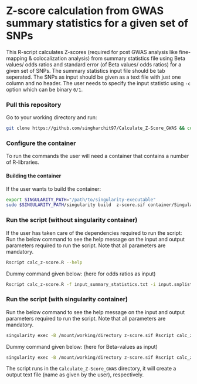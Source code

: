 # Z-score calculation from GWAS summary statistics for a given set of SNPs
This R-script calculates Z-scores (required for post GWAS analysis like fine-mapping & colocalization analysis) from summary statistics file using Beta values/ odds ratios and standard error (of Beta values/ odds ratios) for a given set of SNPs. The summary statistics input file should be tab seperated. The SNPs as input should be given as a text file with just one column and no header. The user needs to specify the input statistic using `-c` option which can be binary `0/1`. 

### Pull this repository
Go to your working directory and run:
```bash
git clone https://github.com/singharchit97/Calculate_Z-Score_GWAS && cd Calculate_Z-Score_GWAS/
```

### Configure the container
To run the commands the user will need a container that contains a number of R-libraries.

#### Building the container
If the user wants to build the container:
```bash
export SINGULARITY_PATH="/path/to/singularity-executable"
sudo $SINGULARITY_PATH/singularity build  z-score.sif container/Singularity
```
### Run the script (without singularity container)
If the user has taken care of the dependencies required to run the script:
Run the below command to see the help message on the input and output parameters required to run the script.
Note that all parameters are mandatory.
```bash
Rscript calc_z-score.R --help
```
Dummy command given below: (here for odds ratios as input)
```bash
Rscript calc_z-score.R -f input_summary_statistics.txt -i input.snplist -s standard_error -b odds_ratio -c 0 -v rs_id -z output.txt
```
### Run the script (with singularity container)
Run the below command to see the help message on the input and output parameters required to run the script.
Note that all parameters are mandatory.
```bash
singularity exec -B /mount/working/directory z-score.sif Rscript calc_z-score.R --help
```
Dummy command given below: (here for Beta-values as input)
```bash
singularity exec -B /mount/working/directory z-score.sif Rscript calc_z-score.R -f input_summary_statistics.txt -i input.snplist -s standard_error -b beta -c 1 -v rs_id -z output.txt
```
The script runs in the `Calculate_Z-Score_GWAS` directory, it will create a output text file (name as given by the user), respectively.